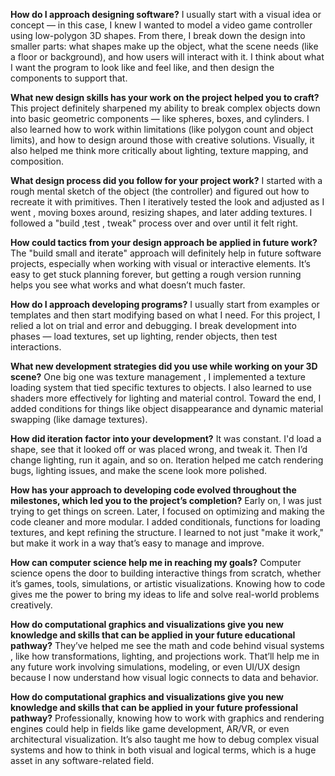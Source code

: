 
**How do I approach designing software?**
I usually start with a visual idea or concept — in this case, I knew I wanted to model a video game controller using low-polygon 3D shapes. From there, I break down the design into smaller parts: what shapes make up the object, what the scene needs (like a floor or background), and how users will interact with it. I think about what I want the program to look like and feel like, and then design the components to support that.

**What new design skills has your work on the project helped you to craft?**
This project definitely sharpened my ability to break complex objects down into basic geometric components — like spheres, boxes, and cylinders. I also learned how to work within limitations (like polygon count and object limits), and how to design around those with creative solutions. Visually, it also helped me think more critically about lighting, texture mapping, and composition.

**What design process did you follow for your project work?**
I started with a rough mental sketch of the object (the controller) and figured out how to recreate it with primitives. Then I iteratively tested the look and adjusted as I went , moving boxes around, resizing shapes, and later adding textures. I followed a "build ,test , tweak" process over and over until it felt right.

**How could tactics from your design approach be applied in future work?**
The "build small and iterate" approach will definitely help in future software projects, especially when working with visual or interactive elements. It’s easy to get stuck planning forever, but getting a rough version running helps you see what works and what doesn’t much faster.

**How do I approach developing programs?**
I usually start from examples or templates and then start modifying based on what I need. For this project, I relied a lot on trial and error and debugging. I break development into phases — load textures, set up lighting, render objects, then test interactions.

**What new development strategies did you use while working on your 3D scene?**
One big one was texture management , I implemented a texture loading system that tied specific textures to objects. I also learned to use shaders more effectively for lighting and material control. Toward the end, I added conditions for things like object disappearance and dynamic material swapping (like damage textures).

**How did iteration factor into your development?**
It was constant. I'd load a shape, see that it looked off or was placed wrong, and tweak it. Then I’d change lighting, run it again, and so on. Iteration helped me catch rendering bugs, lighting issues, and make the scene look more polished.

**How has your approach to developing code evolved throughout the milestones, which led you to the project’s completion?**
Early on, I was just trying to get things on screen. Later, I focused on optimizing and making the code cleaner and more modular. I added conditionals, functions for loading textures, and kept refining the structure. I learned to not just "make it work," but make it work in a way that’s easy to manage and improve.

**How can computer science help me in reaching my goals?**
Computer science opens the door to building interactive things from scratch, whether it’s games, tools, simulations, or artistic visualizations. Knowing how to code gives me the power to bring my ideas to life and solve real-world problems creatively.

**How do computational graphics and visualizations give you new knowledge and skills that can be applied in your future educational pathway?**
They’ve helped me see the math and code behind visual systems , like how transformations, lighting, and projections work. That’ll help me in any future work involving simulations, modeling, or even UI/UX design because I now understand how visual logic connects to data and behavior.

**How do computational graphics and visualizations give you new knowledge and skills that can be applied in your future professional pathway?**
Professionally, knowing how to work with graphics and rendering engines could help in fields like game development, AR/VR, or even architectural visualization. It’s also taught me how to debug complex visual systems and how to think in both visual and logical terms, which is a huge asset in any software-related field.


